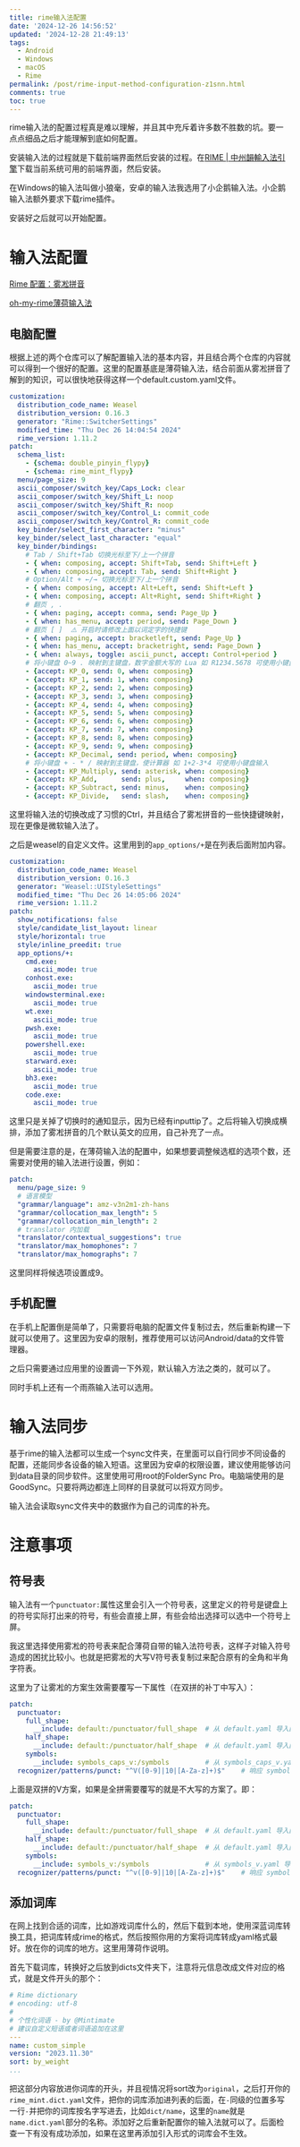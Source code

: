 ```yaml
---
title: rime输入法配置
date: '2024-12-26 14:56:52'
updated: '2024-12-28 21:49:13'
tags:
  - Android
  - Windows
  - macOS
  - Rime
permalink: /post/rime-input-method-configuration-z1snn.html
comments: true
toc: true
---
```




rime输入法的配置过程真是难以理解，并且其中充斥着许多数不胜数的坑。要一点点细品之后才能理解到底如何配置。



安装输入法的过程就是下载前端界面然后安装的过程。在[RIME | 中州韻輸入法引擎](https://rime.im/ "RIME | 中州韻輸入法引擎")下载当前系统可用的前端界面，然后安装。

在Windows的输入法叫做小狼毫，安卓的输入法我选用了小企鹅输入法。小企鹅输入法额外要求下载rime插件。

安装好之后就可以开始配置。

# 输入法配置

[Rime 配置：雾凇拼音](https://github.com/iDvel/rime-ice)

[oh-my-rime薄荷输入法](https://github.com/Mintimate/oh-my-rime)

## 电脑配置

根据上述的两个仓库可以了解配置输入法的基本内容，并且结合两个仓库的内容就可以得到一个很好的配置。这里的配置基底是薄荷输入法，结合前面从雾凇拼音了解到的知识，可以很快地获得这样一个default.custom.yaml文件。

```yml
customization:
  distribution_code_name: Weasel
  distribution_version: 0.16.3
  generator: "Rime::SwitcherSettings"
  modified_time: "Thu Dec 26 14:04:54 2024"
  rime_version: 1.11.2
patch:
  schema_list:
    - {schema: double_pinyin_flypy}
    - {schema: rime_mint_flypy}
  menu/page_size: 9
  ascii_composer/switch_key/Caps_Lock: clear
  ascii_composer/switch_key/Shift_L: noop
  ascii_composer/switch_key/Shift_R: noop
  ascii_composer/switch_key/Control_L: commit_code
  ascii_composer/switch_key/Control_R: commit_code
  key_binder/select_first_character: "minus"
  key_binder/select_last_character: "equal"
  key_binder/bindings:
    # Tab / Shift+Tab 切换光标至下/上一个拼音
    - { when: composing, accept: Shift+Tab, send: Shift+Left }
    - { when: composing, accept: Tab, send: Shift+Right }
    # Option/Alt + ←/→ 切换光标至下/上一个拼音
    - { when: composing, accept: Alt+Left, send: Shift+Left }
    - { when: composing, accept: Alt+Right, send: Shift+Right }
    # 翻页 , .
    - { when: paging, accept: comma, send: Page_Up }
    - { when: has_menu, accept: period, send: Page_Down }
    # 翻页 [ ]  ⚠️ 开启时请修改上面以词定字的快捷键
    - { when: paging, accept: bracketleft, send: Page_Up }
    - { when: has_menu, accept: bracketright, send: Page_Down }
    - { when: always, toggle: ascii_punct, accept: Control+period }     # 切换中英标点
    # 将小键盘 0~9 . 映射到主键盘，数字金额大写的 Lua 如 R1234.5678 可使用小键盘输入
    - {accept: KP_0, send: 0, when: composing}
    - {accept: KP_1, send: 1, when: composing}
    - {accept: KP_2, send: 2, when: composing}
    - {accept: KP_3, send: 3, when: composing}
    - {accept: KP_4, send: 4, when: composing}
    - {accept: KP_5, send: 5, when: composing}
    - {accept: KP_6, send: 6, when: composing}
    - {accept: KP_7, send: 7, when: composing}
    - {accept: KP_8, send: 8, when: composing}
    - {accept: KP_9, send: 9, when: composing}
    - {accept: KP_Decimal, send: period, when: composing}
    # 将小键盘 + - * / 映射到主键盘，使计算器 如 1+2-3*4 可使用小键盘输入
    - {accept: KP_Multiply, send: asterisk, when: composing}
    - {accept: KP_Add,      send: plus,     when: composing}
    - {accept: KP_Subtract, send: minus,    when: composing}
    - {accept: KP_Divide,   send: slash,    when: composing}
```

这里将输入法的切换改成了习惯的Ctrl，并且结合了雾凇拼音的一些快捷键映射，现在更像是微软输入法了。

之后是weasel的自定义文件。这里用到的`app_options/+`​是在列表后面附加内容。

```yml
customization:
  distribution_code_name: Weasel
  distribution_version: 0.16.3
  generator: "Weasel::UIStyleSettings"
  modified_time: "Thu Dec 26 14:05:06 2024"
  rime_version: 1.11.2
patch:
  show_notifications: false
  style/candidate_list_layout: linear
  style/horizontal: true
  style/inline_preedit: true
  app_options/+:
    cmd.exe:
      ascii_mode: true
    conhost.exe:
      ascii_mode: true
    windowsterminal.exe:
      ascii_mode: true
    wt.exe:
      ascii_mode: true
    pwsh.exe:
      ascii_mode: true
    powershell.exe:
      ascii_mode: true
    starward.exe:
      ascii_mode: true
    bh3.exe:
      ascii_mode: true
    code.exe:
      ascii_mode: true
```

这里只是关掉了切换时的通知显示，因为已经有inputtip了。之后将输入切换成横排，添加了雾凇拼音的几个默认英文的应用，自己补充了一点。

但是需要注意的是，在薄荷输入法的配置中，如果想要调整候选框的选项个数，还需要对使用的输入法进行设置，例如：

```yml
patch:
  menu/page_size: 9
  # 语言模型
  "grammar/language": amz-v3n2m1-zh-hans
  "grammar/collocation_max_length": 5
  "grammar/collocation_min_length": 2
  # translator 内加载
  "translator/contextual_suggestions": true
  "translator/max_homophones": 7
  "translator/max_homographs": 7
```

这里同样将候选项设置成9。

## 手机配置

在手机上配置倒是简单了，只需要将电脑的配置文件复制过去，然后重新构建一下就可以使用了。这里因为安卓的限制，推荐使用可以访问Android/data的文件管理器。

之后只需要通过应用里的设置调一下外观，默认输入方法之类的，就可以了。

同时手机上还有一个雨燕输入法可以选用。

# 输入法同步

基于rime的输入法都可以生成一个sync文件夹，在里面可以自行同步不同设备的配置，还能同步各设备的输入短语。这里因为安卓的权限设置，建议使用能够访问到data目录的同步软件。这里使用可用root的FolderSync Pro。电脑端使用的是GoodSync。只要将两边都连上同样的目录就可以将双方同步。

输入法会读取sync文件夹中的数据作为自己的词库的补充。

# 注意事项

## 符号表

输入法有一个`punctuator:`​属性这里会引入一个符号表，这里定义的符号是键盘上的符号实际打出来的符号，有些会直接上屏，有些会给出选择可以选中一个符号上屏。

我这里选择使用雾凇的符号表来配合薄荷自带的输入法符号表，这样子对输入符号造成的困扰比较小。也就是把雾凇的大写V符号表复制过来配合原有的全角和半角字符表。

这里为了让雾凇的方案生效需要覆写一下属性（在双拼的补丁中写入）：

```yml
patch:
  punctuator:
    full_shape:
      __include: default:/punctuator/full_shape  # 从 default.yaml 导入配置
    half_shape:
      __include: default:/punctuator/half_shape  # 从 default.yaml 导入配置
    symbols:
      __include: symbols_caps_v:/symbols         # 从 symbols_caps_v.yaml 导入配置
  recognizer/patterns/punct: "^V([0-9]|10|[A-Za-z]+)$"    # 响应 symbols_caps_v.yaml 的 symbols
```

上面是双拼的V方案，如果是全拼需要覆写的就是不大写的方案了。即：

```yml
patch:
  punctuator:
    full_shape:
      __include: default:/punctuator/full_shape  # 从 default.yaml 导入配置
    half_shape:
      __include: default:/punctuator/half_shape  # 从 default.yaml 导入配置
    symbols:
      __include: symbols_v:/symbols              # 从 symbols_v.yaml 导入配置
  recognizer/patterns/punct: "^v([0-9]|10|[A-Za-z]+)$"    # 响应 symbols_v.yaml 的 symbols
```

## 添加词库

在网上找到合适的词库，比如游戏词库什么的，然后下载到本地，使用深蓝词库转换工具，把词库转成rime的格式，然后按照你用的方案将词库转成yaml格式最好。放在你的词库的地方。这里用薄荷作说明。

首先下载词库，转换好之后放到dicts文件夹下，注意将元信息改成文件对应的格式，就是文件开头的那个：

```yml
# Rime dictionary
# encoding: utf-8
#
# 个性化词语 - by @Mintimate
# 建议自定义短语或者词语追加在这里
---
name: custom_simple
version: "2023.11.30"
sort: by_weight
...
```

把这部分内容放进你词库的开头，并且视情况将sort改为`original`​，之后打开你的`rime_mint.dict.yaml`​文件，把你的词库添加进列表的后面，在`-`​同级的位置多写一行`-`​并把你的词库按名字写进去，比如`dict/name`​，这里的`name`​就是`name.dict.yaml`​部分的名称。添加好之后重新配置你的输入法就可以了。后面检查一下有没有成功添加，如果在这里再添加引入形式的词库会不生效。
